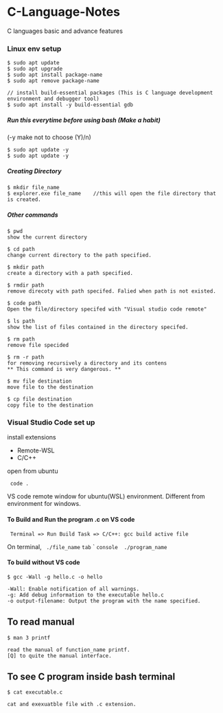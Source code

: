 # C-Language-Notes
C languages basic and advance features



### Linux env setup


``` console
$ sudo apt update
$ sudo apt upgrade
$ sudo apt install package-name
$ sudo apt remove package-name

// install build-essential packages (This is C language development environment and debugger tool)
$ sudo apt install -y build-essential gdb
```


##### Run this everytime before using bash (Make a habit)
(-y make not to choose (Y)/n)

``` console
$ sudo apt update -y
$ sudo apt update -y
```

##### Creating Directory 

``` console
$ mkdir file_name
$ explorer.exe file_name    //this will open the file directory that is created.
```

##### Other commands

``` console
$ pwd  
show the current directory 

$ cd path
change current directory to the path specified.

$ mkdir path
create a directory with a path specified.

$ rmdir path
remove direcoty with path specifed. Falied when path is not existed.

$ code path
Open the file/directory specifed with "Visual studio code remote"

$ ls path
show the list of files contained in the directory specifed.

$ rm path
remove file specided

$ rm -r path
for removing recursively a directory and its contens
** This command is very dangerous. **

$ mv file destination
move file to the destination

$ cp file destination
copy file to the destination
```

### Visual Studio Code set up

install extensions
- Remote-WSL
- C/C++

open from ubuntu

``` console
 code .
```

VS code remote window for ubuntu(WSL) environment.
Different from environment for windows.


#### To Build and Run the program .c on VS code

` Terminal => Run Build Task => C/C++: gcc build active file`

On terminal,
` ./file_name` ```tab``` `
```console  ./program_name ```

#### To build without VS code

``` console
$ gcc -Wall -g hello.c -o hello

-Wall: Enable notification of all warnings.
-g: Add debug information to the executable hello.c 
-o output-filename: Output the program with the name specified.
```



## To read manual

``` console
$ man 3 printf

read the manual of function_name printf. 
[Q] to quite the manual interface.
```

## To see C program inside bash terminal

``` console
$ cat executable.c

cat and exexuatble file with .c extension.
```
